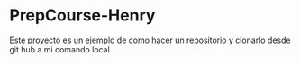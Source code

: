 # PrepCourse-Henry
Este proyecto es un ejemplo de como hacer un repositorio y clonarlo desde git hub a mi comando local

